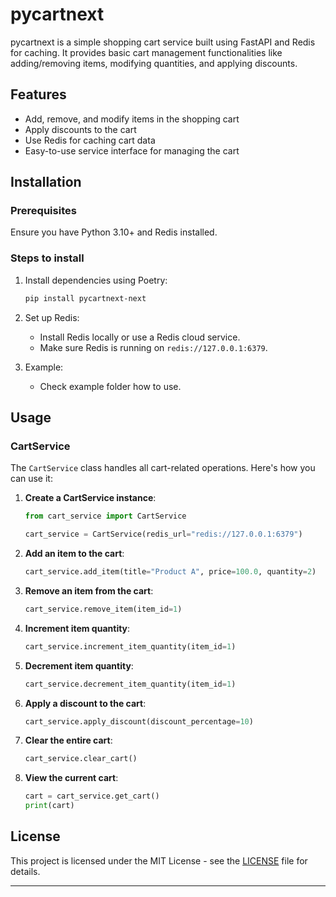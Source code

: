 # pycartnext

pycartnext is a simple shopping cart service built using FastAPI and Redis for caching. It provides basic cart management functionalities like adding/removing items, modifying quantities, and applying discounts.

## Features

- Add, remove, and modify items in the shopping cart
- Apply discounts to the cart
- Use Redis for caching cart data
- Easy-to-use service interface for managing the cart

## Installation

### Prerequisites

Ensure you have Python 3.10+ and Redis installed.

### Steps to install



1. Install dependencies using Poetry:
   ```bash
   pip install pycartnext-next
   ```

2. Set up Redis:
   - Install Redis locally or use a Redis cloud service.
   - Make sure Redis is running on `redis://127.0.0.1:6379`.

3. Example:
   - Check example folder how to use.

## Usage

### CartService

The `CartService` class handles all cart-related operations. Here's how you can use it:

1. **Create a CartService instance**:
   ```python
   from cart_service import CartService

   cart_service = CartService(redis_url="redis://127.0.0.1:6379")
   ```

2. **Add an item to the cart**:
   ```python
   cart_service.add_item(title="Product A", price=100.0, quantity=2)
   ```

3. **Remove an item from the cart**:
   ```python
   cart_service.remove_item(item_id=1)
   ```

4. **Increment item quantity**:
   ```python
   cart_service.increment_item_quantity(item_id=1)
   ```

5. **Decrement item quantity**:
   ```python
   cart_service.decrement_item_quantity(item_id=1)
   ```

6. **Apply a discount to the cart**:
   ```python
   cart_service.apply_discount(discount_percentage=10)
   ```

7. **Clear the entire cart**:
   ```python
   cart_service.clear_cart()
   ```

8. **View the current cart**:
   ```python
   cart = cart_service.get_cart()
   print(cart)
   ```

## License

This project is licensed under the MIT License - see the [LICENSE](LICENSE) file for details.

---
